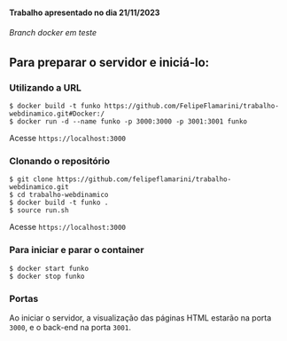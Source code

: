#### Trabalho apresentado no dia 21/11/2023
###### Branch docker em teste
## Para preparar o servidor e iniciá-lo:

### Utilizando a URL
```
$ docker build -t funko https://github.com/FelipeFlamarini/trabalho-webdinamico.git#Docker:/
$ docker run -d --name funko -p 3000:3000 -p 3001:3001 funko
```
Acesse `https://localhost:3000`

### Clonando o repositório

```
$ git clone https://github.com/felipeflamarini/trabalho-webdinamico.git
$ cd trabalho-webdinamico
$ docker build -t funko .
$ source run.sh
```
Acesse `https://localhost:3000`

### Para iniciar e parar o container
`$ docker start funko`\
`$ docker stop funko`

### Portas
Ao iniciar o servidor, a visualização das páginas HTML estarão na porta `3000`, e o back-end na porta `3001`.